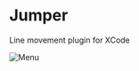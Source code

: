 Jumper
======

Line movement plugin for XCode

![Menu](https://github.com/deszip/Jumper/blob/master/menu.png?raw=true)
